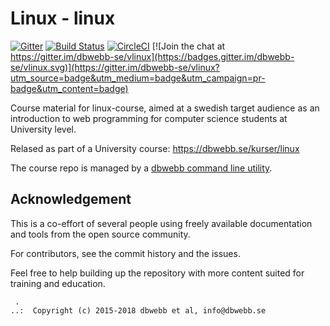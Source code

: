 Linux - linux
===================

[![Gitter](https://badges.gitter.im/Join%20Chat.svg)](https://gitter.im/mosbth/linux?utm_source=badge&utm_medium=badge&utm_campaign=pr-badge&utm_content=body_badge)
[![Build Status](https://travis-ci.org/dbwebb-se/linux.svg?branch=master)](https://travis-ci.org/dbwebb-se/linux)
[![CircleCI](https://circleci.com/gh/dbwebb-se/linux.svg?style=svg)](https://circleci.com/gh/dbwebb-se/linux) [![Join the chat at https://gitter.im/dbwebb-se/vlinux](https://badges.gitter.im/dbwebb-se/vlinux.svg)](https://gitter.im/dbwebb-se/vlinux?utm_source=badge&utm_medium=badge&utm_campaign=pr-badge&utm_content=badge)


Course material for linux-course, aimed at a swedish target audience as an introduction to web programming for computer science students at University level.

Relased as part of a University course: https://dbwebb.se/kurser/linux

The course repo is managed by a [dbwebb command line utility](https://dbwebb.se/dbwebb-cli).



Acknowledgement
-------------------

This is a co-effort of several people using freely available documentation and tools from the open source community.

For contributors, see the commit history and the issues.

Feel free to help building up the repository with more content suited for training and education.



```
 .
..:  Copyright (c) 2015-2018 dbwebb et al, info@dbwebb.se
```
